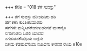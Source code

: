 +++
title = "018 ತೆಗೆ ಸುವಸ್ತು"

+++
ತೆಗೆ ಸುವಸ್ತು ವನೀಯದಿರು ಹರಿ   
ಹಗೆ ಕಣಾ ಕುಂತೀಕುಮಾರರು   
ಹಗೆಗಳೇ ಮನ್ನಿಸಿದರೆಂದುಳುಹುವನೆ ಮುರವೈರಿ   
ನಗರಿಗಾತನು ಬರಲಿ ಯಾದವ   
ನಗಡುತನಕೌಷಧಿಯ ಬಲ್ಲೆನು   
ಬಿಗಿದು ಕೆಡಹುವೆನೆಂದು ನುಡಿದನು ಕೌರವರ ರಾಯ    ॥18॥